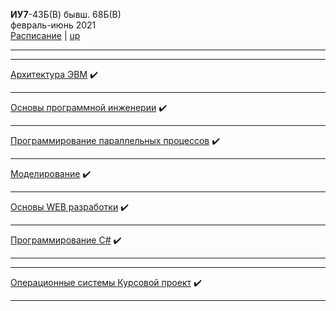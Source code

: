 **ИУ7**-43Б(В) бывш. 68Б(В) \
февраль-июнь 2021 \
[Расписание](https://www.isot.bmstu.ru/a0x/documents/2edu/shedules/2020-2021/iu7-48-58-68-78-88-b-2021-1.pdf) | [up](https://github.com/dKosarevsky/iu7/blob/master/README.md)
____________________________________
____________________________________
[Архитектура ЭВМ](https://github.com/dKosarevsky/iu7/blob/master/6sem/computer_architecture.md) :heavy_check_mark:
____________________________________
[Основы программной инженерии](https://github.com/dKosarevsky/iu7/blob/master/6sem/software_engineering_fundamentals.md) :heavy_check_mark:
____________________________________
[Программирование параллельных процессов](https://github.com/dKosarevsky/iu7/blob/master/6sem/parallel_process_programming.md) :heavy_check_mark:
____________________________________
[Моделирование](https://github.com/dKosarevsky/iu7/blob/master/6sem/modeling.md) :heavy_check_mark:
____________________________________
[Основы WEB разработки](https://github.com/dKosarevsky/iu7/blob/master/6sem/web.md) :heavy_check_mark:
____________________________________
[Программирование C#](https://github.com/dKosarevsky/iu7/blob/master/6sem/programming.md) :heavy_check_mark:
____________________________________
____________________________________
[Операционные системы Курсовой проект](https://github.com/dKosarevsky/iu7/blob/master/6sem/os_kp.md) :heavy_check_mark:
____________________________________

